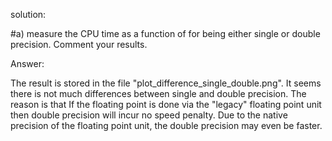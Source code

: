 solution:

#a) measure the CPU time as a function of for being either single or double precision.
Comment your results.

Answer:

The result is stored in the file "plot_difference_single_double.png". It seems there is not much differences between single and double precision. The reason is that If the floating point is done via the "legacy" floating point unit then double precision will incur no speed penalty. Due to the native precision of the floating point unit, the double precision may even be faster.




